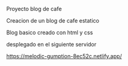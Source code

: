 Proyecto blog de cafe

Creacion de un blog de cafe estatico

Blog basico creado con html y css 


desplegado en el siguiente servidor

https://melodic-gumption-8ec52c.netlify.app/
  